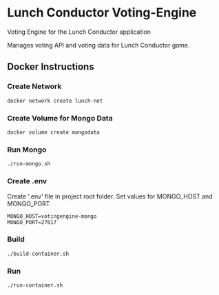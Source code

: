 # Lunch Conductor Voting-Engine

Voting Engine for the Lunch Conductor application

Manages voting API and voting data for Lunch Conductor game.

## Docker Instructions


### Create Network

```{.sh}
docker network create lunch-net
```

### Create Volume for Mongo Data

```{.sh}
docker volume create mongodata
```

### Run Mongo

```{.sh}
./run-mongo.sh
```

### Create .env

Create '.env' file in project root folder. Set values for MONGO_HOST and MONGO_PORT

```{.sh}
MONGO_HOST=votingengine-mongo
MONGO_PORT=27017
```

### Build

```{.sh}
./build-container.sh
```

### Run
```{.sh}
./run-container.sh
```
